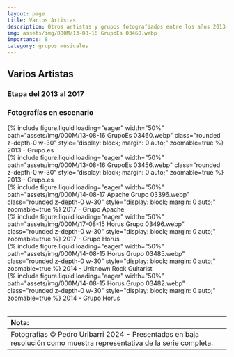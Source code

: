 ```yaml
---
layout: page
title: Varios Artistas 
description: Otros artistas y grupos fotografiados entre los años 2013-2017
img: assets/img/000M/13-08-16 GrupoEs 03460.webp
importance: 8
category: grupos musicales
---
```


## Varios Artistas
### Etapa del 2013 al 2017
### Fotografías en escenario

<div class="text-center">
{% include figure.liquid loading="eager" width="50%" path="assets/img/000M/13-08-16 GrupoEs 03460.webp" class="rounded z-depth-0 w-30" style="display: block; margin: 0 auto;" zoomable=true %}   
2013 - Grupo.es
</div>

<div class="text-center">
{% include figure.liquid loading="eager" width="50%" path="assets/img/000M/13-08-16 GrupoEs 03456.webp" class="rounded z-depth-0 w-30" style="display: block; margin: 0 auto;" zoomable=true %}   
2013 - Grupo.es
</div>

<div class="text-center">
{% include figure.liquid loading="eager" width="50%" path="assets/img/000M/14-08-17 Apache Grupo 03396.webp" class="rounded z-depth-0 w-30" style="display: block; margin: 0 auto;" zoomable=true %}   
2017 - Grupo Apache
</div>

<div class="text-center">
{% include figure.liquid loading="eager" width="50%" path="assets/img/000M/17-08-15 Horus Grupo 03496.webp" class="rounded z-depth-0 w-30" style="display: block; margin: 0 auto;" zoomable=true %}   
2017 - Grupo Horus
</div>

<div class="text-center">
{% include figure.liquid loading="eager" width="50%" path="assets/img/000M/14-08-15 Horus Grupo 03485.webp" class="rounded z-depth-0 w-30" style="display: block; margin: 0 auto;" zoomable=true %}   
2014 - Unknown Rock Guitarist
</div>

<div class="text-center">
{% include figure.liquid loading="eager" width="50%" path="assets/img/000M/14-08-15 Horus Grupo 03482.webp" class="rounded z-depth-0 w-30" style="display: block; margin: 0 auto;" zoomable=true %}   
2014 - Grupo Horus
</div>

<br>

|Nota:|
| :----------- | 
| Fotografías © Pedro Uribarri 2024 - Presentadas en baja resolución como muestra representativa de la serie completa.|
